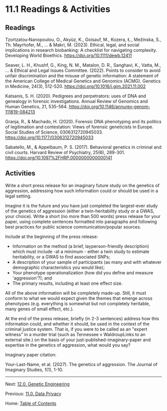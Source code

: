 # 11.1 Readings & Activities

## Readings

Tzortzatou‐Nanopoulou, O., Akyüz, K., Goisauf, M., Kozera, Ł., Mežinska, S., Th. Mayrhofer, M., ... & Makri, M. (2023). Ethical, legal, and social implications in research biobanking: A checklist for navigating complexity. Developing World Bioethics. https://doi.org/10.1111/dewb.12411

Seaver, L. H., Khushf, G., King, N. M., Matalon, D. R., Sanghavi, K., Vatta, M., ... & Ethical and Legal Issues Committee. (2022). Points to consider to avoid unfair discrimination and the misuse of genetic information: A statement of the American College of Medical Genetics and Genomics (ACMG). Genetics in Medicine, 24(3), 512-520. https://doi.org/10.1016/j.gim.2021.11.002

Katsanis, S. H. (2020). Pedigrees and perpetrators: uses of DNA and genealogy in forensic investigations. Annual Review of Genomics and Human Genetics, 21, 535-564. https://doi.org/10.1146/annurev-genom-111819-084213

Granja, R., & Machado, H. (2020). Forensic DNA phenotyping and its politics of legitimation and contestation: Views of forensic geneticists in Europe. Social Studies of Science, 0306312720945033. https://doi.org/10.1177/0306312720945033

Sabatello, M., & Appelbaum, P. S. (2017). Behavioral genetics in criminal and civil courts. Harvard Review of Psychiatry, 25(6), 289-301. https://doi.org/10.1097%2FHRP.0000000000000141

## Activities

Write a short press release for an imaginary future study on the genetics of aggression, addressing how such information could or should be used in a legal setting. 

Imagine it is the future and you have just completed the largest-ever study of the genetics of aggression (either a twin-heritability study or a GWAS, your choice). Write a short (no more than 500 words) press release for your paper, using complete sentences formatted into paragraphs and following best practices for public science communication/popular sources. 

Include at the beginning of the press release:
- Information on the method (a brief, layperson-friendly description) which must include -at a minimum - either a twin study to estimate heritability, or a GWAS to find associated SNPs;
- A description of your sample of participants (as many and with whatever demographic characteristics you would like);
- Your phenotype operationalization (how did you define and measure 'aggression'?); and
- The primary results, including at least one effect size.

All of the above information will be completely made-up. Still, it must conform to what we would expect given the themes that emerge across phenotypes (e.g. everything is somewhat but not completely heritable, many genes of small effect, etc.).

At the end of the press release, briefly (in 2-3 sentences) address how this information could, and whether it should, be used in the context of the criminal justice system. That is, if you were to be called as an "expert witness" in a murder trial (such as Tennessee v WaldroupLinks to an external site.) on the basis of your just-published-imaginary-paper and expertise in the genetics of aggression, what would you say?

Imaginary paper citation: 

Your-Last-Name, et al. (2027). The genetics of aggression. The Journal of Imaginary Studies, 1(1), 1-10.

--------

Next: [12.0. Genetic Engineering](../ch12/12.0_genetic_engineering.md)

Previous: [11.0. Data Privacy](11.0_data_privacy.md)

Home: [Table of Contents](../index.md)
